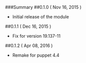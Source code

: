###Summary
##0.1.0 ( Nov 16, 2015 )
*  Initial release of the module

##0.1.1 ( Dec 16, 2015 )
* Fix for version 19.137-11

##0.1.2 ( Apr 08, 2016 )
* Remake for puppet 4.4
